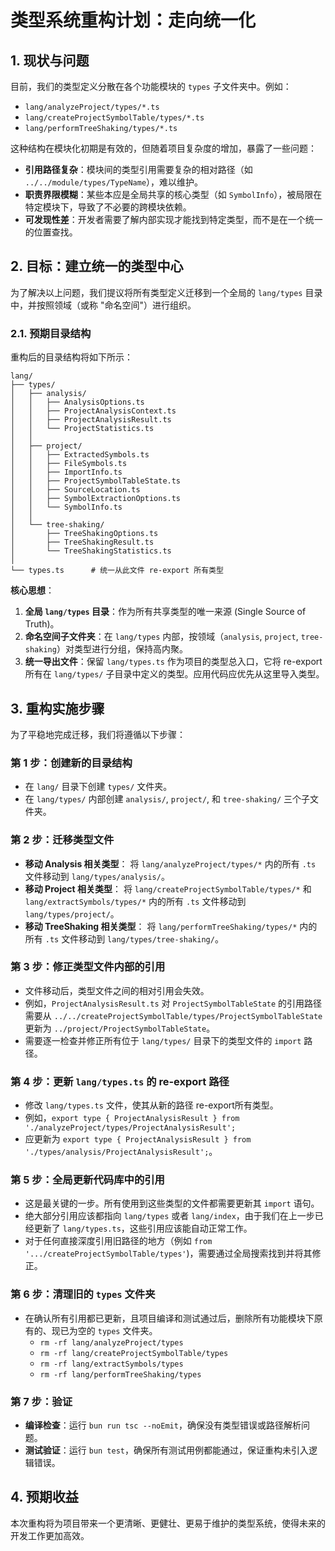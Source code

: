 # 类型系统重构计划：走向统一化

## 1. 现状与问题

目前，我们的类型定义分散在各个功能模块的 `types` 子文件夹中。例如：

- `lang/analyzeProject/types/*.ts`
- `lang/createProjectSymbolTable/types/*.ts`
- `lang/performTreeShaking/types/*.ts`

这种结构在模块化初期是有效的，但随着项目复杂度的增加，暴露了一些问题：

- **引用路径复杂**：模块间的类型引用需要复杂的相对路径（如 `../../module/types/TypeName`），难以维护。
- **职责界限模糊**：某些本应是全局共享的核心类型（如 `SymbolInfo`），被局限在特定模块下，导致了不必要的跨模块依赖。
- **可发现性差**：开发者需要了解内部实现才能找到特定类型，而不是在一个统一的位置查找。

## 2. 目标：建立统一的类型中心

为了解决以上问题，我们提议将所有类型定义迁移到一个全局的 `lang/types` 目录中，并按照领域（或称 "命名空间"）进行组织。

### 2.1. 预期目录结构

重构后的目录结构将如下所示：

```
lang/
├── types/
│   ├── analysis/
│   │   ├── AnalysisOptions.ts
│   │   ├── ProjectAnalysisContext.ts
│   │   ├── ProjectAnalysisResult.ts
│   │   └── ProjectStatistics.ts
│   │
│   ├── project/
│   │   ├── ExtractedSymbols.ts
│   │   ├── FileSymbols.ts
│   │   ├── ImportInfo.ts
│   │   ├── ProjectSymbolTableState.ts
│   │   ├── SourceLocation.ts
│   │   ├── SymbolExtractionOptions.ts
│   │   └── SymbolInfo.ts
│   │
│   └── tree-shaking/
│       ├── TreeShakingOptions.ts
│       ├── TreeShakingResult.ts
│       └── TreeShakingStatistics.ts
│
└── types.ts      # 统一从此文件 re-export 所有类型
```

**核心思想**：

1.  **全局 `lang/types` 目录**：作为所有共享类型的唯一来源 (Single Source of Truth)。
2.  **命名空间子文件夹**：在 `lang/types` 内部，按领域（`analysis`, `project`, `tree-shaking`）对类型进行分组，保持高内聚。
3.  **统一导出文件**：保留 `lang/types.ts` 作为项目的类型总入口，它将 re-export 所有在 `lang/types/` 子目录中定义的类型。应用代码应优先从这里导入类型。

## 3. 重构实施步骤

为了平稳地完成迁移，我们将遵循以下步骤：

### 第 1 步：创建新的目录结构

- 在 `lang/` 目录下创建 `types/` 文件夹。
- 在 `lang/types/` 内部创建 `analysis/`, `project/`, 和 `tree-shaking/` 三个子文件夹。

### 第 2 步：迁移类型文件

- **移动 Analysis 相关类型**：
  将 `lang/analyzeProject/types/*` 内的所有 `.ts` 文件移动到 `lang/types/analysis/`。
- **移动 Project 相关类型**：
  将 `lang/createProjectSymbolTable/types/*` 和 `lang/extractSymbols/types/*` 内的所有 `.ts` 文件移动到 `lang/types/project/`。
- **移动 TreeShaking 相关类型**：
  将 `lang/performTreeShaking/types/*` 内的所有 `.ts` 文件移动到 `lang/types/tree-shaking/`。

### 第 3 步：修正类型文件内部的引用

- 文件移动后，类型文件之间的相对引用会失效。
- 例如，`ProjectAnalysisResult.ts` 对 `ProjectSymbolTableState` 的引用路径需要从 `../../createProjectSymbolTable/types/ProjectSymbolTableState` 更新为 `../project/ProjectSymbolTableState`。
- 需要逐一检查并修正所有位于 `lang/types/` 目录下的类型文件的 `import` 路径。

### 第 4 步：更新 `lang/types.ts` 的 re-export 路径

- 修改 `lang/types.ts` 文件，使其从新的路径 re-export所有类型。
- 例如，`export type { ProjectAnalysisResult } from './analyzeProject/types/ProjectAnalysisResult';`
- 应更新为 `export type { ProjectAnalysisResult } from './types/analysis/ProjectAnalysisResult';`。

### 第 5 步：全局更新代码库中的引用

- 这是最关键的一步。所有使用到这些类型的文件都需要更新其 `import` 语句。
- 绝大部分引用应该都指向 `lang/types` 或者 `lang/index`，由于我们在上一步已经更新了 `lang/types.ts`，这些引用应该能自动正常工作。
- 对于任何直接深度引用旧路径的地方（例如 `from '.../createProjectSymbolTable/types'`)，需要通过全局搜索找到并将其修正。

### 第 6 步：清理旧的 `types` 文件夹

- 在确认所有引用都已更新，且项目编译和测试通过后，删除所有功能模块下原有的、现已为空的 `types` 文件夹。
  - `rm -rf lang/analyzeProject/types`
  - `rm -rf lang/createProjectSymbolTable/types`
  - `rm -rf lang/extractSymbols/types`
  - `rm -rf lang/performTreeShaking/types`

### 第 7 步：验证

- **编译检查**：运行 `bun run tsc --noEmit`，确保没有类型错误或路径解析问题。
- **测试验证**：运行 `bun test`，确保所有测试用例都能通过，保证重构未引入逻辑错误。

## 4. 预期收益

本次重构将为项目带来一个更清晰、更健壮、更易于维护的类型系统，使得未来的开发工作更加高效。 
